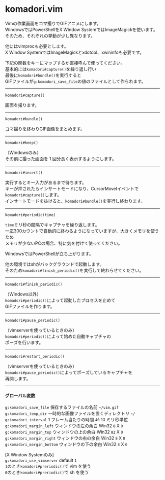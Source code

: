 komadori.vim
============

Vimの作業画面をコマ撮りでGIFアニメにします。  
WindowsではPowerShellをX Window SystemではImageMagickを使います。  
そのため、それぞれの挙動が少し異なります。  

他にはvimprocも必要とします。  
X Window SystemではImageMagickとxdotool、xwininfoも必要です。  

下記の関数をキーにマップするか直接呼んで使ってください。  
基本的には`komadori#capture()`を繰り返し行い  
最後に`komadori#bundle()`を実行すると  
GIFファイルが`g:komadori_save_file`の値のファイルとして作られます。  


---

```
komadori#capture()
```

画面を撮ります。  

---

```
komadori#bundle()
```

コマ撮りを終わりGIF画像をまとめます。  

---

```
komadori#keep()
```

（Windowsのみ）  
その前に撮った画面を 1 回分長く表示するようにします。  

---

```
komadori#insert()
```

実行するとキー入力があるまで待ちます。  
キーが押されたらインサートモードになり、CursorMoveIイベントで`komadori#capture()`します。  
インサートモードを抜けると、`komadori#bundle()`を実行し終わります。  

---

```
komadori#periodic(time)
```

`time`ミリ秒の間隔でキャプチャを繰り返します。  
一応300カウントで自動的に終わるようになっていますが、大きくメモリを使うため  
メモリが少ないPCの場合、特に気を付けて使ってください。  

WindowsではPowerShellが立ち上がります。  

他の環境ではshがバックグラウンドで起動します。  
そのため`komadori#finish_periodic()`を実行して終わらせてください。  

---

```
komadori#finish_periodic()
```

（Windows以外）  
`komadori#periodic()`によって起動したプロセスを止めて  
GIFファイルを作ります。  

---

```
komadori#pause_periodic()
```

（vimserverを使っているときのみ）  
`komadori#periodic()`によって始めた自動キャプチャの  
ポーズを行います。  

---

```
komadori#restart_periodic()
```

（vimserverを使っているときのみ）  
`komadori#pause_periodic()`によってポーズしているキャプチャを  
再開します。  

---

#### グローバル変数

 `g:komadori_save_file`     保存するファイルの名前 `~/vim.gif`  
 `g:komadori_temp_dir`      一時的な画像ファイルを置くディレクトリ `~/`  
 `g:komadori_interval`      1 フレーム当たりの時間 `40` 10 ミリ秒単位  
 `g:komadori_margin_left`   ウィンドウの左の余白  Win32 `8`   X  `0`  
 `g:komadori_margin_top`    ウィンドウの上の余白  Win32 `82`  X  `0`  
 `g:komadori_margin_right`  ウィンドウの右の余白  Win32 `8`   X  `0`  
 `g:komadori_margin_bottom` ウィンドウの下の余白  Win32 `8`   X  `0`  
 
 [X Window Systemのみ]  
 `g:komadori_use_vimserver` default `1`  
 `1`のとき`komadori#preriodic()`で vim を使う  
 `0`のとき`komadori#preriodic()`で sh を使う  

